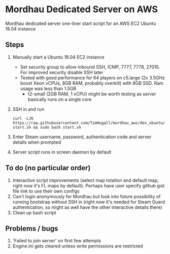 # Mordhau Dedicated Server on AWS
Mordhau dedicated server one-liner start script for an AWS EC2 Ubuntu 18.04 instance

## Steps

1. Manually start a Ubuntu 18.04 EC2 instance
    * Set security group to allow inbound SSH, ICMP, 7777, 7778, 27015. For improved security disable SSH later
    * Tested with good performance for 64 players on c5.large (2x 3.5GHz boost Xeon vCPUs, 8GB RAM, probably overkill) with 8GB SSD. Ram usage was less than 1.5GB
      * t2-small (2GB RAM, 1 vCPU) might be worth testing as server basically runs on a single core

2. SSH in and run

      `curl -LJO https://raw.githubusercontent.com/TimHugall/mordhau_aws/dev_ubuntu/start.sh && sudo bash start.sh`

3. Enter Steam username, password, authentication code and server details when prompted

4. Server script runs in screen daemon by default

## To do (no particular order)

1. Interactive script improvements (select map rotation and default map, right now it's FL maps by default). Perhaps have user specify github gist file link to use their own configs
2. Can't login anonymously for Mordhau but look into future possibility of running bootstrap without SSH in (right now it's needed for Steam Guard    authentication, so might as well have the other interactive details there)
3. Clean up bash script

## Problems / bugs

1. 'Failed to join server' on first few attempts
2. Engine.ini gets cleared unless write permissions are restricted
